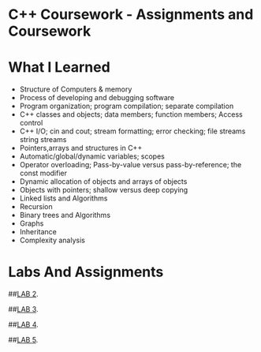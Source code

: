 # C++ Coursework - Assignments and Coursework

# What I Learned
* Structure of Computers & memory
* Process of developing and debugging software
* Program organization; program compilation; separate compilation
* C++ classes and objects; data members; function members; Access control
* C++ I/O; cin and cout; stream formatting; error checking; file streams string streams
* Pointers,arrays and structures in C++
* Automatic/global/dynamic variables; scopes
* Operator overloading; Pass-by-value versus pass-by-reference; the const modifier
* Dynamic allocation of objects and arrays of objects
* Objects with pointers; shallow versus deep copying
* Linked lists and Algorithms 
* Recursion
* Binary trees and Algorithms 
* Graphs
* Inheritance
* Complexity analysis

# Labs And Assignments

##[LAB 2](https://github.com/Krutarth-P/Cpp-Coursework/tree/master/lab2).

##[LAB 3](https://github.com/Krutarth-P/Cpp-Coursework/tree/master/lab3).



##[LAB 4](https://github.com/Krutarth-P/Cpp-Coursework/tree/master/lab4).


##[LAB 5](https://github.com/Krutarth-P/Cpp-Coursework/tree/master/lab5).



